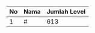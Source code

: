 | No | Nama            | Jumlah Level |
|----|-----------------|--------------|
| 1  | #    |    613        |
